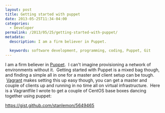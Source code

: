 ```yaml
---
layout: post
title: Getting started with puppet
date: 2013-05-25T11:34-04:00
categories:
  - Developer
permalink: /2013/05/25/getting-started-with-puppet/
metadata:
  description: I am a firm believer in Puppet.

  keywords: software development, programming, coding, Puppet, Git
---
```

I am a firm believer in [Puppet](http://puppetlabs.com).  I can't imagine provisioning a network of environments without it.  Getting started with Puppet is a mixed bag though, and finding a simple all in one for a master and client setup can be tough.  [Vagrant](http://vagrantup.com) makes setting this up easy though, you can get a master and couple of clients up and running in no time all on virtual infrastructure.  Here is a Vagrantfile I wrote to get a couple of CentOS base boxes dancing together using puppet:

https://gist.github.com/stanlemon/5649465
